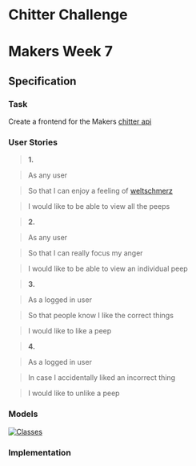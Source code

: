 # Chitter Challenge
# Makers Week 7

## Specification

### Task

Create a frontend for the Makers [chitter api](https://github.com/makersacademy/chitter_api_backend)

### User Stories

> **1.**

> As any user

> So that I can enjoy a feeling of [weltschmerz](https://en.wikipedia.org/wiki/Weltschmerz)

> I would like to be able to view all the peeps

> **2.**

> As any user

> So that I can really focus my anger

> I would like to be able to view an individual peep

> **3.**

> As a logged in user

> So that people know I like the correct things

> I would like to like a peep

> **4.**

> As a logged in user

> In case I accidentally liked an incorrect thing

> I would like to unlike a peep


### Models

[![Classes](https://mermaid.ink/img/eyJjb2RlIjoiY2xhc3NEaWFncmFtXG4gICAgY2xhc3MgVXNlcntcbiAgICAgIGxpa2UocGVlcClcbiAgICAgIHVubGlrZShwZWVwKVxuICAgIH1cbiAgICBjbGFzcyBQZWVwe1xuICAgICAgc2hvdygpXG4gICAgfVxuICAgIFVzZXIgPC0tIFBlZXBcbiAgICAgICAgICAgICIsIm1lcm1haWQiOnsidGhlbWUiOiJkZWZhdWx0In0sInVwZGF0ZUVkaXRvciI6ZmFsc2UsImF1dG9TeW5jIjp0cnVlLCJ1cGRhdGVEaWFncmFtIjpmYWxzZX0)](https://mermaid-js.github.io/mermaid-live-editor/edit/##eyJjb2RlIjoiY2xhc3NEaWFncmFtXG4gICAgY2xhc3MgVXNlcntcbiAgICAgIGxpa2UocGVlcClcbiAgICAgIHVubGlrZShwZWVwKVxuICAgIH1cbiAgICBjbGFzcyBQZWVwe1xuICAgICAgc2hvdygpXG4gICAgfVxuICAgIFVzZXIgPC0tIFBlZXBcbiAgICAgICAgICAgICIsIm1lcm1haWQiOiJ7XG4gIFwidGhlbWVcIjogXCJkYXJrXCJcbn0iLCJ1cGRhdGVFZGl0b3IiOmZhbHNlLCJhdXRvU3luYyI6dHJ1ZSwidXBkYXRlRGlhZ3JhbSI6ZmFsc2V9)

### Implementation
